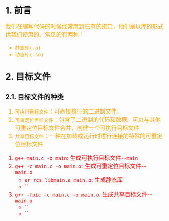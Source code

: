 <!--
 * @Descripttion: 
 * @version: 
 * @Author: sch
 * @Date: 2022-03-29 09:57:36
 * @LastEditors: Please set LastEditors
 * @LastEditTime: 2022-04-29 14:34:23
-->
# 1. 前言
<font color="orange" size="4">

我们在编写代码的时候经常用到已有的接口，他们是以库的形式供我们使用的。常见的有两种：
- `静态库(.a)`
- `动态库(.so)`

</font>

# 2. 目标文件
## 2.1. 目标文件的种类
<font color="orange" size="4">

1. `可执行目标文件`：可直接执行的二进制文件。
2. `可重定位目标文件`：包含了二进制的代码和数据。可以与其他可重定位目标文件合并，创建一个可执行目标文件
3. `共享目标文件`：一种在加载或运行时进行连接的特殊的可重定位目标文件

</font>


<font color="red" size="4">

1. `g++ main.c -o main`: 生成可执行目标文件--`main`
2. `g++ -c main.c -o main.o`: 生成可重定位目标文件--`main.o`
    - `ar rcs libmain.a main.o`: 生成静态库
    - ``
3. `g++ -fpic -c main.c -o main.o`: 生成共享目标文件--`main.o`
    - ``
    - ``

</font>